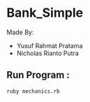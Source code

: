 # Bank_Simple


Made By:
- Yusuf Rahmat Pratama
- Nicholas Rianto Putra

## Run Program :

```
ruby mechanics.rb
```
